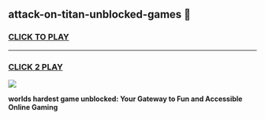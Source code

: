 
## attack-on-titan-unblocked-games 👋
<h3>
<a href="https://premium.freeplayer.one?title=attack-on-titan-unblocked-games&ref=14F">CLICK TO PLAY</a></h3>
<hr>

<h3>
<a href="https://premium.freeplayer.one?title=attack-on-titan-unblocked-games&ref=14F">CLICK 2 PLAY</a>
  
</h3>

<a href="https://premium.freeplayer.one?title=attack-on-titan-unblocked-games&ref=12F/"><img src="https://clearcache.store/games.png"></a>


**worlds hardest game unblocked: Your Gateway to Fun and Accessible Online Gaming**
